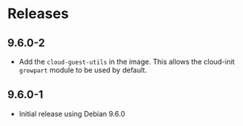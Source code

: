# Releases

## 9.6.0-2

* Add the `cloud-guest-utils` in the image.
  This allows the cloud-init `growpart` module to be used by default.

## 9.6.0-1

* Initial release using Debian 9.6.0
